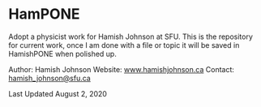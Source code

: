 # HamPONE
Adopt a physicist work for Hamish Johnson at SFU.
This is the repository for current work, once I am done with a file or topic it will be saved in HamishPONE when polished up.

Author: Hamish Johnson
Website: www.hamishjohnson.ca
Contact: hamish_johnson@sfu.ca

Last Updated August 2, 2020
